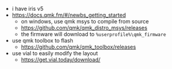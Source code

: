 
- i have iris v5
- https://docs.qmk.fm/#/newbs_getting_started
  - on windows, use qmk msys to compile from source
  - https://github.com/qmk/qmk_distro_msys/releases
  - the firmware will download to `%userprofile%\qmk_firmware`
- use qmk toolbox to flash
  - https://github.com/qmk/qmk_toolbox/releases
- use vial to easily modify the layout
  - https://get.vial.today/download/